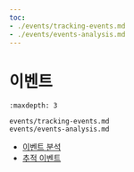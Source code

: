 ```yaml
---
toc:
- ./events/tracking-events.md
- ./events/events-analysis.md
---
```

# 이벤트

```{toctree}
:maxdepth: 3

events/tracking-events.md
events/events-analysis.md
```

- [이벤트 분석](./events/events-analysis.md)
- [추적 이벤트](./events/tracking-events.md)
